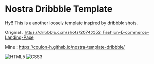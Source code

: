 # Nostra Dribbble Template

Hy!! This is a another loosely template inspired by dribbble shots.

Original : https://dribbble.com/shots/20743352-Fashion-E-commerce-Landing-Page

Mine : https://coulon-h.github.io/nostra-template-dribbble/

![HTML5](https://img.shields.io/badge/html5-%23E34F26.svg?style=for-the-badge&logo=html5&logoColor=white) ![CSS3](https://img.shields.io/badge/css3-%231572B6.svg?style=for-the-badge&logo=css3&logoColor=white)

